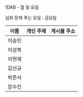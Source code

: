 1DAB - 월 일 요일

심화 문제 푸는 요일 : 금요일

| 이름 | 개인 주제 | 게시물 주소 |
| :------: | :----------: | :---------------------------------------------------------- |
| 이승민 |  |  |
| 이성복 |  |  |
| 이현재 |  |  |
| 김선규 |  |  |
| 박준서 |  |  |
| 장수진 |  |  |